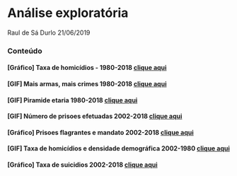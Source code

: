 Análise exploratória
================
Raul de Sá Durlo
21/06/2019

### Conteúdo

#### \[Gráfico\] Taxa de homicídios - 1980-2018 [clique aqui](%60r%20https://rdurl0.github.io/Projeto/docs/0%5BGráfico%5D_Taxa_de_homicídios_-_1980-2018.html%60)

#### \[GIF\] Mais armas, mais crimes 1980-2018 [clique aqui](%60r%20https://rdurl0.github.io/Projeto/docs/2%5BGIF%5D_Mais_armas,_mais_crimes_1980-2018.html%60)

#### \[GIF\] Piramide etaria 1980-2018 [clique aqui](%60r%20https://rdurl0.github.io/Projeto/docs/3%5BGIF%5D_Piramide_etaria_1980-2018.html%60)

#### \[GIF\] Número de prisoes efetuadas 2002-2018 [clique aqui](%60r%20https://rdurl0.github.io/Projeto/docs/4%5BGIF%5D_Número_de_prisoes_efetuadas_2002-2018.html%60)

#### \[Gráfico\] Prisoes flagrantes e mandato 2002-2018 [clique aqui](%60r%20https://rdurl0.github.io/Projeto/docs/5%5BGráfico%5D_Prisoes_flagrantes_e_mandato_2002-2018.html%60)

#### \[GIF\] Taxa de homicídios e densidade demográfica 2002-1980 [clique aqui](%60r%20https://rdurl0.github.io/Projeto/docs/6%5BGIF%5D_Taxa_de_homicídios_e_densidade_demográfica_2002-1980.html%60)

#### \[Gráfico\] Taxa de suicidios 2002-2018 [clique aqui](%60r%20https://rdurl0.github.io/Projeto/docs/7%5BGráfico%5D_Taxa_de_suicidios_2002-2018.html%60)
